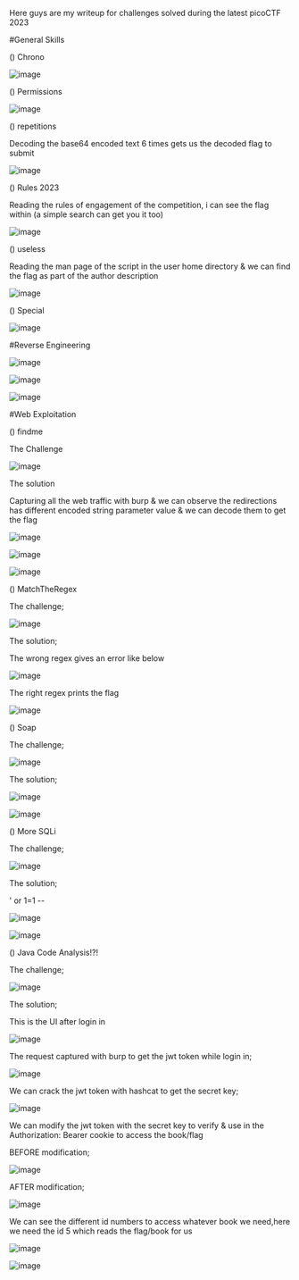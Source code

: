 Here guys are my writeup for challenges solved during the latest picoCTF 2023


#General Skills

() Chrono

![image](https://user-images.githubusercontent.com/64267672/228117698-4184bd30-b03b-4b50-8ba3-941a0417a0f5.png)

() Permissions

![image](https://user-images.githubusercontent.com/64267672/228118455-d825d58f-77b5-44a2-b1c9-fb523ba4b3be.png)


() repetitions

Decoding the base64 encoded text 6 times gets us the decoded flag to submit

![image](https://user-images.githubusercontent.com/64267672/228119610-b6bd99b8-1361-41be-9cab-b8938deaed22.png)


() Rules 2023

Reading the rules of engagement of the competition, i can see the flag within (a simple search can get you it too)

![image](https://user-images.githubusercontent.com/64267672/228120017-d8ebf8bc-65fb-4950-b629-ae0a739dfe3f.png)

() useless

Reading the man page of the script in the user home directory & we can find the flag as part of the author description 

![image](https://user-images.githubusercontent.com/64267672/228121066-b056c8e3-3b26-43a4-a43b-2b5df0321a6e.png)

() Special

![image](https://user-images.githubusercontent.com/64267672/228122187-355f00b0-0016-4678-89a5-4c7e24e97839.png)



#Reverse Engineering 

![image](https://user-images.githubusercontent.com/64267672/228123398-f73e19e4-6b32-41d0-a669-cce6bca8749a.png)


![image](https://user-images.githubusercontent.com/64267672/228123612-1cf581ad-555d-4f20-975e-df99b99591d6.png)


![image](https://user-images.githubusercontent.com/64267672/228123684-ef094590-f5b6-41c7-abe1-5e5c3fbed751.png)


#Web Exploitation 

() findme

The Challenge 

![image](https://user-images.githubusercontent.com/64267672/228128270-94e9e251-bbd5-41a2-8adf-bedddc4d8d2d.png)


The solution

Capturing all the web traffic with burp & we can observe the redirections has different encoded string parameter value & we can decode them to get the flag

![image](https://user-images.githubusercontent.com/64267672/228128506-223710d2-a18a-4014-a045-ff3c03f0d33b.png)

![image](https://user-images.githubusercontent.com/64267672/228128556-024e85dc-f728-46b2-9c11-f57a5bf3d935.png)


![image](https://user-images.githubusercontent.com/64267672/228128723-b37a4830-9bd5-4e33-91ff-0443b89c0726.png)



() MatchTheRegex

The challenge;

![image](https://user-images.githubusercontent.com/64267672/228129970-62b5c6c4-99a6-4407-99da-74ca385e5939.png)

The solution;

The wrong regex gives an error like below 

![image](https://user-images.githubusercontent.com/64267672/228130075-45c30d28-8312-4de4-ab1d-7d0a66efe208.png)

The right regex prints the flag

![image](https://user-images.githubusercontent.com/64267672/228130216-c3306337-ccc0-4622-8212-7aeb9e2139a4.png)



() Soap

The challenge;

![image](https://user-images.githubusercontent.com/64267672/228134601-f05d3cbf-e01e-4510-a667-c8438d9c9bb2.png)


The solution;

![image](https://user-images.githubusercontent.com/64267672/228134888-c2812480-3465-4484-8eb6-060b573b3c38.png)


![image](https://user-images.githubusercontent.com/64267672/228134955-4d0dc30f-be76-47b8-89a1-91682ed0ad5f.png)


() More SQLi

The challenge;

![image](https://user-images.githubusercontent.com/64267672/228135941-761eea36-11e1-4277-a51a-9a6dcd4ba4f6.png)


The solution;

' or 1=1 --

![image](https://user-images.githubusercontent.com/64267672/228136569-8061ce3e-55b0-4295-9cbb-7f4ac7acd423.png)

![image](https://user-images.githubusercontent.com/64267672/228136639-7c5d1d0e-1a91-4d9a-90e9-5aa1d5e0b83f.png)


() Java Code Analysis!?!

The challenge;

![image](https://user-images.githubusercontent.com/64267672/228137255-21974037-edbf-486c-8dae-b2a37b596add.png)


The solution;

This is the UI after login in

![image](https://user-images.githubusercontent.com/64267672/228137458-cba78b53-9019-40e0-8140-3199cc984e44.png)

The request captured with burp to get the jwt token while login in;

![image](https://user-images.githubusercontent.com/64267672/228142596-a3cb6e76-2617-4c74-85bb-532d26c0ed4f.png)


We can crack the jwt token with hashcat to get the secret key;

![image](https://user-images.githubusercontent.com/64267672/228142319-c9d8a353-175a-4cc4-b62e-245e40e63474.png)




We can modify the jwt token with the secret key to verify & use in the Authorization: Bearer cookie to access the book/flag 

BEFORE modification;


![image](https://user-images.githubusercontent.com/64267672/228137730-ea5a8ce5-f975-4a67-8668-7907b1966998.png)



AFTER modification;

![image](https://user-images.githubusercontent.com/64267672/228143275-6c1d0db3-c6c1-4328-8d25-6c5827a6b0c5.png)



We can see the different id numbers to access whatever book we need,here we need the id 5 which reads the flag/book for us


![image](https://user-images.githubusercontent.com/64267672/228143341-cb6a5592-78f7-42f5-850c-fe2025816721.png)


![image](https://user-images.githubusercontent.com/64267672/228144039-43d1b97f-7539-4157-80fc-c9995ee1317b.png)





